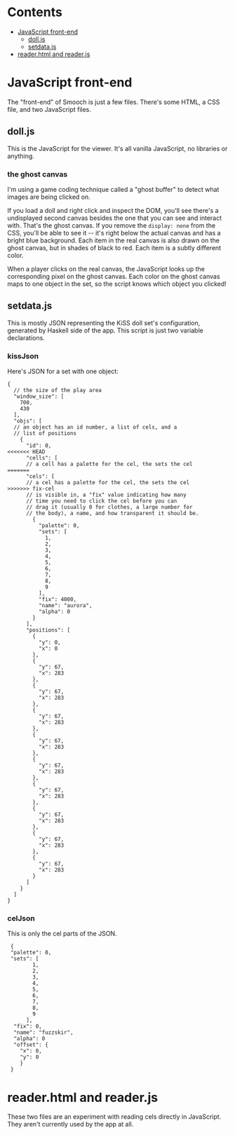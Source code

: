 # Contents

  * [JavaScript front-end](#javascript-front-end)
    * [doll.js](#dolljs)
    * [setdata.js](#setdatajs)
  * [reader.html and reader.js](#readerhtml-and-readerjs)

# JavaScript front-end

The "front-end" of Smooch is just a few files. There's some HTML, a
CSS file, and two JavaScript files.

## doll.js

This is the JavaScript for the viewer. It's all vanilla JavaScript,
no libraries or anything.

### the ghost canvas

I'm using a game coding technique called a "ghost buffer" to detect
what images are being clicked on.

If you load a doll and right click and inspect the DOM, you'll see there's a
undisplayed second canvas besides the one that you can see and interact with.
That's the ghost canvas. If you remove the `display: none` from the CSS, you'll
be able to see it -- it's right below the actual canvas and has a bright blue
background. Each item in the real canvas is also drawn on the ghost canvas, but
in shades of black to red. Each item is a subtly different color.

When a player clicks on the real canvas, the JavaScript looks up the
corresponding pixel on the ghost canvas. Each color on the ghost canvas maps to
one object in the set, so the script knows which object you clicked!

## setdata.js

This is mostly JSON representing the KiSS doll set's configuration,
generated by Haskell side of the app. This script is just two variable
declarations.

### kissJson

Here's JSON for a set with one object:

```(json)
{
  // the size of the play area
  "window_size": [
    700,
    430
  ],
  "objs": [
  // an object has an id number, a list of cels, and a
  // list of positions
    {
      "id": 0,
<<<<<<< HEAD
      "cells": [
      // a cell has a palette for the cel, the sets the cel
=======
      "cels": [
      // a cel has a palette for the cel, the sets the cel
>>>>>>> fix-cel
      // is visible in, a "fix" value indicating how many
      // time you need to click the cel before you can
      // drag it (usually 0 for clothes, a large number for
      // the body), a name, and how transparent it should be.
        {
          "palette": 0,
          "sets": [
            1,
            2,
            3,
            4,
            5,
            6,
            7,
            8,
            9
          ],
          "fix": 4000,
          "name": "aurora",
          "alpha": 0
        }
      ],
      "positions": [
        {
          "y": 0,
          "x": 0
        },
        {
          "y": 67,
          "x": 283
        },
        {
          "y": 67,
          "x": 283
        },
        {
          "y": 67,
          "x": 283
        },
        {
          "y": 67,
          "x": 283
        },
        {
          "y": 67,
          "x": 283
        },
        {
          "y": 67,
          "x": 283
        },
        {
          "y": 67,
          "x": 283
        },
        {
          "y": 67,
          "x": 283
        },
        {
          "y": 67,
          "x": 283
        }
      ]
    }
  ]
}
```

### celJson

This is only the cel parts of the JSON.

```(json)
 {
 "palette": 0,
 "sets": [
        1,
        2,
        3,
        4,
        5,
        6,
        7,
        8,
        9
      ],
  "fix": 0,
  "name": "fuzzskir",
  "alpha": 0
  "offset": {
    "x": 0,
    "y": 0
    }
 }

```

# reader.html and reader.js

These two files are an experiment with reading cels directly in JavaScript. They
aren't currently used by the app at all.
